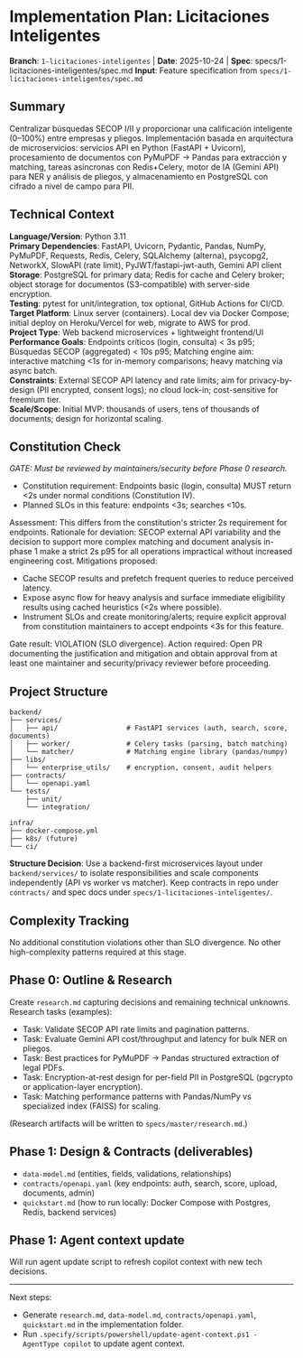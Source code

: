 # Implementation Plan: Licitaciones Inteligentes

**Branch**: `1-licitaciones-inteligentes` | **Date**: 2025-10-24 | **Spec**: specs/1-licitaciones-inteligentes/spec.md
**Input**: Feature specification from `specs/1-licitaciones-inteligentes/spec.md`

## Summary
Centralizar búsquedas SECOP I/II y proporcionar una calificación inteligente (0–100%) entre empresas y pliegos. Implementación basada en arquitectura de microservicios: servicios API en Python (FastAPI + Uvicorn), procesamiento de documentos con PyMuPDF → Pandas para extracción y matching, tareas asíncronas con Redis+Celery, motor de IA (Gemini API) para NER y análisis de pliegos, y almacenamiento en PostgreSQL con cifrado a nivel de campo para PII.

## Technical Context
**Language/Version**: Python 3.11  
**Primary Dependencies**: FastAPI, Uvicorn, Pydantic, Pandas, NumPy, PyMuPDF, Requests, Redis, Celery, SQLAlchemy (alterna), psycopg2, NetworkX, SlowAPI (rate limit), PyJWT/fastapi-jwt-auth, Gemini API client  
**Storage**: PostgreSQL for primary data; Redis for cache and Celery broker; object storage for documentos (S3-compatible) with server-side encryption.  
**Testing**: pytest for unit/integration, tox optional, GitHub Actions for CI/CD.  
**Target Platform**: Linux server (containers). Local dev via Docker Compose; initial deploy on Heroku/Vercel for web, migrate to AWS for prod.  
**Project Type**: Web backend microservices + lightweight frontend/UI  
**Performance Goals**: Endpoints críticos (login, consulta) < 3s p95; Búsquedas SECOP (aggregated) < 10s p95; Matching engine aim: interactive matching <1s for in-memory comparisons; heavy matching via async batch.  
**Constraints**: External SECOP API latency and rate limits; aim for privacy-by-design (PII encrypted, consent logs); no cloud lock-in; cost-sensitive for freemium tier.  
**Scale/Scope**: Initial MVP: thousands of users, tens of thousands of documents; design for horizontal scaling.

## Constitution Check
*GATE: Must be reviewed by maintainers/security before Phase 0 research.*

- Constitution requirement: Endpoints basic (login, consulta) MUST return <2s under normal conditions (Constitution IV).
- Planned SLOs in this feature: endpoints <3s; searches <10s.

Assessment: This differs from the constitution's stricter 2s requirement for endpoints. Rationale for deviation: SECOP external API variability and the decision to support more complex matching and document analysis in-phase 1 make a strict 2s p95 for all operations impractical without increased engineering cost. Mitigations proposed:
- Cache SECOP results and prefetch frequent queries to reduce perceived latency.
- Expose async flow for heavy analysis and surface immediate eligibility results using cached heuristics (<2s where possible).
- Instrument SLOs and create monitoring/alerts; require explicit approval from constitution maintainers to accept endpoints <3s for this feature.

Gate result: VIOLATION (SLO divergence). Action required: Open PR documenting the justification and mitigation and obtain approval from at least one maintainer and security/privacy reviewer before proceeding.

## Project Structure

```text
backend/
├── services/
│   ├── api/                 # FastAPI services (auth, search, score, documents)
│   ├── worker/              # Celery tasks (parsing, batch matching)
│   └── matcher/             # Matching engine library (pandas/numpy)
├── libs/
│   └── enterprise_utils/    # encryption, consent, audit helpers
├── contracts/
│   └── openapi.yaml
└── tests/
    ├── unit/
    └── integration/

infra/
├── docker-compose.yml
├── k8s/ (future)
└── ci/
```

**Structure Decision**: Use a backend-first microservices layout under `backend/services/` to isolate responsibilities and scale components independently (API vs worker vs matcher). Keep contracts in repo under `contracts/` and spec docs under `specs/1-licitaciones-inteligentes/`.

## Complexity Tracking
No additional constitution violations other than SLO divergence. No other high-complexity patterns required at this stage.

## Phase 0: Outline & Research
Create `research.md` capturing decisions and remaining technical unknowns. Research tasks (examples):
- Task: Validate SECOP API rate limits and pagination patterns.
- Task: Evaluate Gemini API cost/throughput and latency for bulk NER on pliegos.
- Task: Best practices for PyMuPDF → Pandas structured extraction of legal PDFs.
- Task: Encryption-at-rest design for per-field PII in PostgreSQL (pgcrypto or application-layer encryption).
- Task: Matching performance patterns with Pandas/NumPy vs specialized index (FAISS) for scaling.

(Research artifacts will be written to `specs/master/research.md`.)

## Phase 1: Design & Contracts (deliverables)
- `data-model.md` (entities, fields, validations, relationships)
- `contracts/openapi.yaml` (key endpoints: auth, search, score, upload, documents, admin)
- `quickstart.md` (how to run locally: Docker Compose with Postgres, Redis, backend services)

## Phase 1: Agent context update
Will run agent update script to refresh copilot context with new tech decisions.

---

Next steps:
- Generate `research.md`, `data-model.md`, `contracts/openapi.yaml`, `quickstart.md` in the implementation folder.
- Run `.specify/scripts/powershell/update-agent-context.ps1 -AgentType copilot` to update agent context.
